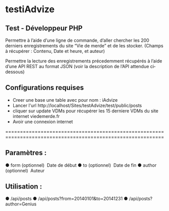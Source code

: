 testiAdvize
==========

Test - Développeur PHP
------------------------
Permettre à l’aide d’une ligne de commande, d’aller chercher les 200 derniers enregistrements du site “Vie de merde” et de les stocker. (Champs à récupérer : Contenu, Date et heure, et auteur)

Permettre la lecture des enregistrements précedemment récupérés à l’aide d’une API REST au format JSON (voir la description de l’API attendue ci­dessous)


Configurations requises
------------------------
- Creer une base une table avec pour nom : iAdvize
- Lancer l'url http://localhost/Sites/testAdvize/test/public/posts
- cliquer sur update VDMs pour récupérer les 15 derniere VDMs du site internet viedemerde.fr
- Avoir une connexion internet

============================================================================================================

Paramètres :
------------
● form (optionnel) ­ Date de début
● to (optionnel) ­ Date de fin
● author (optionnel) ­ Auteur


Utilisation :
-------------
● /api/posts
● /api/posts?from=2014­01­01&to=2014­12­31 
● /api/posts?author=Genius




